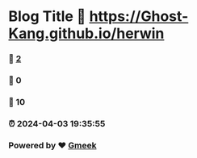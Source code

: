 # Blog Title :link: https://Ghost-Kang.github.io/herwin 
### :page_facing_up: [2](https://Ghost-Kang.github.io/herwin/tag.html) 
### :speech_balloon: 0 
### :hibiscus: 10 
### :alarm_clock: 2024-04-03 19:35:55 
### Powered by :heart: [Gmeek](https://github.com/Meekdai/Gmeek)
